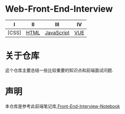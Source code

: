 # Web-Front-End-Interview

| Ⅰ | Ⅱ | Ⅲ | Ⅳ |
| :----:| :----: | :----: | :----: |
| [CSS] | [HTML](https://github.com/BGround/Web-Front-End-Interview/blob/main/HTML/HTML.md) | [JavaScript](https://github.com/BGround/Web-Front-End-Interview/blob/main/JavaScript/javascript.md) | [VUE](https://github.com/BGround/Web-Front-End-Interview/blob/main/Vue/Vue.md) |




# 关于仓库
这个仓库主要总结一些比较重要的知识点和前端面试问题.

# 声明
本仓库是参考此前端笔记库,[Front-End-Interview-Notebook](https://github.com/CavsZhouyou/Front-End-Interview-Notebook)
